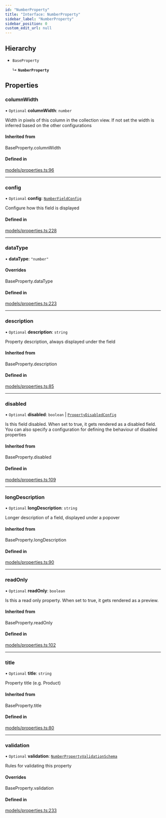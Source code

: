 ```yaml
---
id: "NumberProperty"
title: "Interface: NumberProperty"
sidebar_label: "NumberProperty"
sidebar_position: 0
custom_edit_url: null
---
```


## Hierarchy

- `BaseProperty`

  ↳ **`NumberProperty`**

## Properties

### columnWidth

• `Optional` **columnWidth**: `number`

Width in pixels of this column in the collection view. If not set
the width is inferred based on the other configurations

#### Inherited from

BaseProperty.columnWidth

#### Defined in

[models/properties.ts:96](https://github.com/Camberi/firecms/blob/2d60fba/src/models/properties.ts#L96)

___

### config

• `Optional` **config**: [`NumberFieldConfig`](NumberFieldConfig)

Configure how this field is displayed

#### Defined in

[models/properties.ts:228](https://github.com/Camberi/firecms/blob/2d60fba/src/models/properties.ts#L228)

___

### dataType

• **dataType**: ``"number"``

#### Overrides

BaseProperty.dataType

#### Defined in

[models/properties.ts:223](https://github.com/Camberi/firecms/blob/2d60fba/src/models/properties.ts#L223)

___

### description

• `Optional` **description**: `string`

Property description, always displayed under the field

#### Inherited from

BaseProperty.description

#### Defined in

[models/properties.ts:85](https://github.com/Camberi/firecms/blob/2d60fba/src/models/properties.ts#L85)

___

### disabled

• `Optional` **disabled**: `boolean` \| [`PropertyDisabledConfig`](PropertyDisabledConfig)

Is this field disabled. When set to true, it gets rendered as a
disabled field. You can also specify a configuration for defining the
behaviour of disabled properties

#### Inherited from

BaseProperty.disabled

#### Defined in

[models/properties.ts:109](https://github.com/Camberi/firecms/blob/2d60fba/src/models/properties.ts#L109)

___

### longDescription

• `Optional` **longDescription**: `string`

Longer description of a field, displayed under a popover

#### Inherited from

BaseProperty.longDescription

#### Defined in

[models/properties.ts:90](https://github.com/Camberi/firecms/blob/2d60fba/src/models/properties.ts#L90)

___

### readOnly

• `Optional` **readOnly**: `boolean`

Is this a read only property. When set to true, it gets rendered as a
preview.

#### Inherited from

BaseProperty.readOnly

#### Defined in

[models/properties.ts:102](https://github.com/Camberi/firecms/blob/2d60fba/src/models/properties.ts#L102)

___

### title

• `Optional` **title**: `string`

Property title (e.g. Product)

#### Inherited from

BaseProperty.title

#### Defined in

[models/properties.ts:80](https://github.com/Camberi/firecms/blob/2d60fba/src/models/properties.ts#L80)

___

### validation

• `Optional` **validation**: [`NumberPropertyValidationSchema`](NumberPropertyValidationSchema)

Rules for validating this property

#### Overrides

BaseProperty.validation

#### Defined in

[models/properties.ts:233](https://github.com/Camberi/firecms/blob/2d60fba/src/models/properties.ts#L233)
